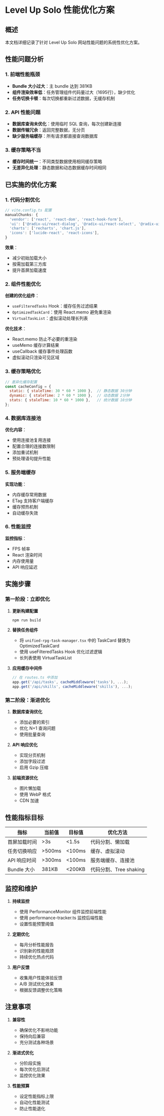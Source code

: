 # Level Up Solo 性能优化方案

## 概述

本文档详细记录了针对 Level Up Solo 网站性能问题的系统性优化方案。

## 性能问题分析

### 1. 前端性能瓶颈

- **Bundle 大小过大**：主 bundle 达到 381KB
- **组件渲染效率低**：任务管理组件代码量过大（1695行），缺少优化
- **任务切换卡顿**：每次切换都重新过滤数据，无缓存机制

### 2. API 性能问题

- **数据库查询未优化**：使用临时 SQL 查询，每次创建新连接
- **数据传输冗余**：返回完整数据，无分页
- **缺少服务端缓存**：所有请求都直接查询数据库

### 3. 缓存策略不当

- **缓存时间统一**：不同类型数据使用相同缓存策略
- **无差异化处理**：静态数据和动态数据缓存时间相同

## 已实施的优化方案

### 1. 代码分割优化

```javascript
// vite.config.ts 配置
manualChunks: {
  'vendor': ['react', 'react-dom', 'react-hook-form'],
  'ui': ['@radix-ui/react-dialog', '@radix-ui/react-select', '@radix-ui/react-tabs'],
  'charts': ['recharts', 'chart.js'],
  'icons': ['lucide-react', 'react-icons'],
}
```

**效果**：
- 减少初始加载大小
- 按需加载第三方库
- 提升首屏加载速度

### 2. 组件性能优化

**创建的优化组件**：
- `useFilteredTasks` Hook：缓存任务过滤结果
- `OptimizedTaskCard`：使用 React.memo 避免重渲染
- `VirtualTaskList`：虚拟滚动处理长列表

**优化技术**：
- React.memo 防止不必要的重渲染
- useMemo 缓存计算结果
- useCallback 缓存事件处理函数
- 虚拟滚动只渲染可见区域

### 3. 缓存策略优化

```javascript
// 差异化缓存配置
const cacheConfig = {
  static: { staleTime: 30 * 60 * 1000 },  // 静态数据 30分钟
  dynamic: { staleTime: 2 * 60 * 1000 },  // 动态数据 2分钟
  stats: { staleTime: 10 * 60 * 1000 },   // 统计数据 10分钟
};
```

### 4. 数据库连接池

**优化内容**：
- 使用连接池复用连接
- 配置合理的连接数限制
- 添加重试机制
- 预处理语句提升性能

### 5. 服务端缓存

**实现功能**：
- 内存缓存常用数据
- ETag 支持客户端缓存
- 缓存预热机制
- 自动缓存失效

### 6. 性能监控

**监控指标**：
- FPS 帧率
- React 渲染时间
- 内存使用量
- API 响应延迟

## 实施步骤

### 第一阶段：立即优化

1. **更新构建配置**
   ```bash
   npm run build
   ```

2. **替换任务组件**
   - 将 `unified-rpg-task-manager.tsx` 中的 TaskCard 替换为 OptimizedTaskCard
   - 使用 useFilteredTasks Hook 优化过滤逻辑
   - 长列表使用 VirtualTaskList

3. **应用缓存中间件**
   ```javascript
   // 在 routes.ts 中添加
   app.get('/api/tasks', cacheMiddleware('tasks'), ...);
   app.get('/api/skills', cacheMiddleware('skills'), ...);
   ```

### 第二阶段：渐进优化

1. **数据库查询优化**
   - 添加必要的索引
   - 优化 N+1 查询问题
   - 使用批量查询

2. **API 响应优化**
   - 实现分页机制
   - 添加字段过滤
   - 启用 Gzip 压缩

3. **前端资源优化**
   - 图片懒加载
   - 使用 WebP 格式
   - CDN 加速

## 性能指标目标

| 指标 | 当前值 | 目标值 | 优化方法 |
|------|--------|--------|----------|
| 首屏加载时间 | >3s | <1.5s | 代码分割、懒加载 |
| 任务切换响应 | >500ms | <100ms | 缓存、虚拟滚动 |
| API 响应时间 | >300ms | <100ms | 服务端缓存、连接池 |
| Bundle 大小 | 381KB | <200KB | 代码分割、Tree shaking |

## 监控和维护

1. **持续监控**
   - 使用 PerformanceMonitor 组件监控前端性能
   - 使用 performance-tracker.ts 监控后端性能
   - 设置性能预警阈值

2. **定期优化**
   - 每月分析性能报告
   - 识别新的性能瓶颈
   - 持续优化热点代码

3. **用户反馈**
   - 收集用户性能体验反馈
   - A/B 测试优化效果
   - 根据反馈调整优化策略

## 注意事项

1. **兼容性**
   - 确保优化不影响功能
   - 保持向后兼容
   - 充分测试各种场景

2. **渐进式优化**
   - 分阶段实施
   - 每次优化后测试
   - 监控优化效果

3. **性能预算**
   - 设定性能指标上限
   - 自动化性能测试
   - 防止性能退化
